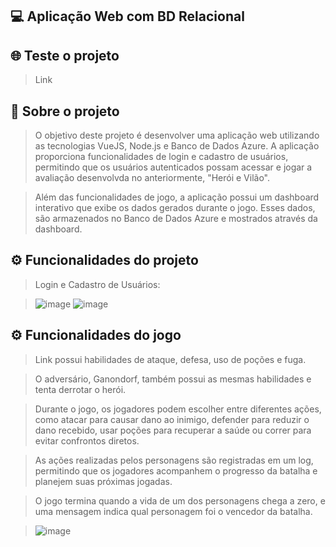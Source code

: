 ## 💻 Aplicação Web com BD Relacional

## 🌐 Teste o projeto
> Link

## 📜 Sobre o projeto 
> O objetivo deste projeto é desenvolver uma aplicação web utilizando as tecnologias VueJS, Node.js e Banco de Dados Azure. A aplicação proporciona funcionalidades de login e cadastro de usuários, permitindo que os usuários autenticados possam acessar e jogar a avaliação desenvolvda no anteriormente, "Herói e Vilão".

> Além das funcionalidades de jogo, a aplicação possui um dashboard interativo que exibe os dados gerados durante o jogo. Esses dados, são armazenados no Banco de Dados Azure e mostrados através da dashboard.

## ⚙️ Funcionalidades do projeto
> Login e Cadastro de Usuários:

>![image](https://github.com/luizfelipesoarees/aplicacao-web-bd/assets/141787273/df16efc3-771d-468b-97cf-bb93339dd1df)
>![image](https://github.com/luizfelipesoarees/aplicacao-web-bd/assets/141787273/31e21e47-fb38-45ab-b14a-ccdbfad86e6b)





## ⚙️ Funcionalidades do jogo
> Link possui habilidades de ataque, defesa, uso de poções e fuga.

> O adversário, Ganondorf, também possui as mesmas habilidades e tenta derrotar o herói.

> Durante o jogo, os jogadores podem escolher entre diferentes ações, como atacar para causar dano ao inimigo, defender para reduzir o dano recebido, usar poções para recuperar a saúde ou correr para evitar confrontos diretos.

> As ações realizadas pelos personagens são registradas em um log, permitindo que os jogadores acompanhem o progresso da batalha e planejem suas próximas jogadas.

> O jogo termina quando a vida de um dos personagens chega a zero, e uma mensagem indica qual personagem foi o vencedor da batalha.

> ![image](https://github.com/luizfelipesoarees/jogo-heroi-vilao/assets/141787273/6b5cb702-8106-47b0-9f2f-f29212706350)


